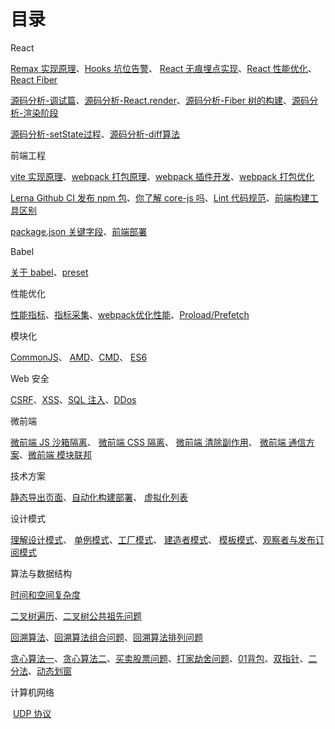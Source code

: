 # 目录

React

[Remax 实现原理](react/remax.md 'Remax实现原理')、[Hooks 坑位告警](react/hooks.md 'Hooks 坑位告警')、 [React 无痕埋点实现](react/track.md 'React无痕埋点实现')、[React 性能优化](react/performance.md 'React 性能优化')、[React Fiber](react/fiber.md 'React Fiber')

[源码分析-调试篇](react/source01.md '源码分析-调试篇')、[源码分析-React.render](react/source02.md '源码分析-React.render')、[源码分析-Fiber 树的构建](react/source03.md '源码分析-Fiber树的构建')、[源码分析-渲染阶段](react/source04.md '源码分析-渲染阶段')

[源码分析-setState过程](react/source05.md '源码分析-ssetState过程')、[源码分析-diff算法](react/source06.md '源码分析-diff算法')

前端工程

[vite 实现原理](engineering/vite.md 'webpack 实现原理')、[webpack 打包原理](engineering/webpack/about.md 'webpack 打包原理')、[webpack 插件开发](engineering/webpack/plugin.md 'webpack 插件开发')、[webpack 打包优化](engineering/webpack/speed.md 'webpack 打包优化')

[Lerna Github CI 发布 npm 包](engineering/lerna.md 'Lerna Github CI发布npm包')、[你了解 core-js 吗](engineering/corejs.md '你了解core-js吗')、[Lint 代码规范](engineering/lint.md '工程化之代码规范')、[前端构建工具区别](engineering/build.md '前端构建工具区别')

[package.json 关键字段](engineering/package.md 'package.json关键字段')、[前端部署](engineering/deloy.md '前端部署')

Babel

[关于 babel](babel/about.md '关于babel')、[preset](babel/preset.md 'preset')

性能优化

[性能指标](performance/quota.md '性能指标')、[指标采集](performance/collect.md '指标采集')、[webpack优化性能](performance/webpackplugin.md 'webpack优化性能')、[Proload/Prefetch](performance/proloadAndprefetch.md 'Proload/Prefetch')

模块化

[CommonJS](module/common.md 'CommonJS')、 [AMD](module/amd.md 'AMD')、[CMD](module/cmd.md 'CMD')、 [ES6](module/es6.md 'ES6')

Web 安全

[CSRF](safety/csrf.md 'CSRF 跨站请求伪造')、[XSS](safety/xss.md 'XSS 跨站脚本攻击')、[SQL 注入](safety/sql.md 'SQL 注入')、[DDos](safety/ddos.md 'DDos')

微前端

[微前端 JS 沙箱隔离](micro/jsSanbox.md '微前端 JS沙箱隔离')、 [微前端 CSS 隔离](micro/cssSandbox.md '微前端 CSS隔离')、 [微前端 清除副作用](micro/effect.md '微前端 清除副作用')、 [微前端 通信方案](micro/globalState.md '微前端 通信方案')、[微前端 模块联邦](micro/modulefederation.md '微前端 模块联邦')

技术方案

[静态导出页面](case/page-build.md '静态导出页面')、[自动化构建部署](case/auto-build.md '自动化构建部署')、 [虚拟化列表](case/diff-list.md '虚拟化列表')

设计模式

[理解设计模式](design/concept.md '理解设计模式')、 [单例模式](design/singleton.md '单例模式')、[工厂模式](design/factory.md '工厂模式')、 [建造者模式](design/builder.md '建造者模式')、 [模板模式](design/template.md '模板模式')、[观察者与发布订阅模式](design/obverver.md '观察者与发布订阅模式')

算法与数据结构

[时间和空间复杂度](algorithm/about.md '时间和空间复杂度')

[二叉树遍历](algorithm/binaryTree.md '二叉树遍历')、[二叉树公共祖先问题](algorithm/binaryTreeAncestor.md '二叉树公共祖先问题')

[回溯算法](algorithm/backTracking.md '回溯算法')、[回溯算法组合问题](algorithm/reback.md '回溯算法组合问题')、[回溯算法排列问题](algorithm/reback02.md '回溯算法排列问题')

[贪心算法一](algorithm/greedy01.md '贪心算法一')、[贪心算法二](algorithm/greedy02.md '贪心算法二')、[买卖股票问题](algorithm/buyAndSell.md '买卖股票问题')、[打家劫舍问题](algorithm/house-robber.md.md '打家劫舍问题')、[01背包](algorithm/01package.md.md '01背包')、[双指针](algorithm/doublePointer.md.md '双指针')、[二分法](algorithm/binarySearch.md.md '二分法')、[动态划窗](algorithm/dynamicWindowing.md.md '动态划窗')

计算机网络

​ [UDP 协议](network/udp.md 'UDP协议')
